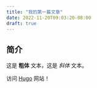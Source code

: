 ```yaml
---
title: "我的第一篇文章"
date: 2022-11-20T09:03:20-08:00
draft: true
---
```

## 简介

这是 **粗体** 文本，这是 *斜体* 文本。

访问 [Hugo](https://gohugo.io) 网站！